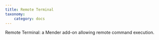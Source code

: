 ```yaml
---
title: Remote Terminal
taxonomy:
    category: docs
---
```


Remote Terminal: a Mender add-on allowing remote command execution.

